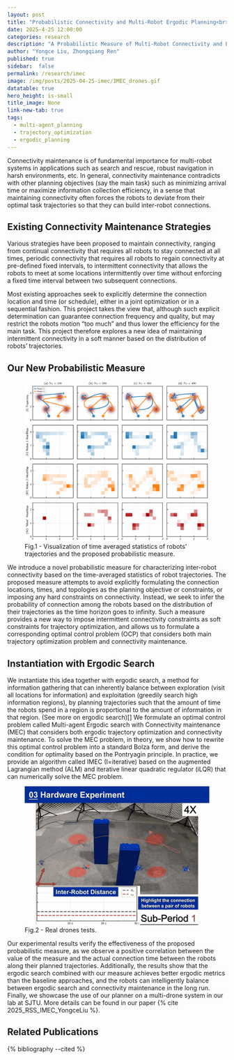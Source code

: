 ```yaml
---
layout: post
title: "Probabilistic Connectivity and Multi-Robot Ergodic Planning<br>概率联通下的多机遍历规划"
date: 2025-4-25 12:00:00
categories: research
description: "A Probabilistic Measure of Multi-Robot Connectivity and Ergodic Optimal Control"
author: "Yongce Liu, Zhongqiang Ren"
published: true
sidebar:  false
permalink: /research/imec
image: /img/posts/2025-04-25-imec/IMEC_drones.gif
datatable: true
hero_height: is-small
title_image: None
link-new-tab: true
tags:
  - multi-agent_planning
  - trajectory_optimization
  - ergodic_planning
---
```


Connectivity maintenance is of fundamental importance for multi-robot systems in applications such as search and rescue, robust navigation in harsh environments, etc. In general, connectivity maintenance contradicts with other planning objectives (say the main task) such as minimizing arrival time or maximize information collection efficiency, in a sense that maintaining connectivity often forces the robots to deviate from their optimal task trajectories so that they can build inter-robot connections. 

## Existing Connectivity Maintenance Strategies

Various strategies have been proposed to maintain connectivity, ranging from continual connectivity that requires all robots to stay connected at all times, periodic connectivity that requires all robots to regain connectivity at pre-defined fixed intervals, to intermittent connectivity that allows the robots to meet at some locations intermittently over time without enforcing a fixed time interval between two subsequent connections.

Most existing approaches seek to explicitly determine the connection location and time (or schedule), either in a joint optimization or in a sequential fashion. This project takes the view that, although such explicit determination can guarantee connection frequency and quality, but may restrict the robots motion “too much” and thus lower the efficiency for the main task. This project therefore explores a new idea of maintaining intermittent connectivity in a soft manner based on the distribution of robots’ trajectories.

## Our New Probabilistic Measure

<figure>
    <img src="/img/posts/2025-04-25-imec/IMEC_traj_heatmap.pdf" alt=""/>
    <figcaption>Fig.1 - Visualization of time averaged statistics of robots' trajectories and the proposed probabilistic measure.</figcaption>
</figure>

We introduce a novel probabilistic measure for characterizing inter-robot connectivity based on the time-averaged statistics of robot trajectories. The proposed measure attempts to avoid explicitly formulating the connection locations, times, and topologies as the planning objective or constraints, or imposing any hard constraints on connectivity. Instead, we seek to infer the probability of connection among the robots based on the distribution of their trajectories as the time horizon goes to infinity. Such a measure provides a new way to impose intermittent connectivity constraints as soft constraints for trajectory optimization, and allows us to formulate a corresponding optimal control problem (OCP) that considers both main trajectory optimization problem and connectivity maintenance.


## Instantiation with Ergodic Search

We instantiate this idea together with ergodic search, a method for information gathering that can inherently balance between exploration (visit all locations for information) and exploitation (greedily search high information regions), by planning trajectories such that the amount of time the robots spend in a region is proportional to the amount of information in that region. (See more on ergodic search)[] We formulate an optimal control problem called Multi-agent Ergodic search with Connectivity maintenance (MEC) that considers both ergodic trajectory optimization and connectivity maintenance. To solve the MEC problem, in theory, we show how to rewrite this optimal control problem into a standard Bolza form, and derive the condition for optimality based on the Pontryagin principle. In practice, we provide an algorithm called IMEC (I=iterative) based on the augmented Lagrangian method (ALM) and iterative linear quadratic regulator (iLQR) that can numerically solve the MEC problem.


<figure>
    <img src="/img/posts/2025-04-25-imec/IMEC_drones.gif" alt=""/>
    <figcaption>Fig.2 - Real drones tests.</figcaption>
</figure>


Our experimental results verify the effectiveness of the proposed probabilistic measure, as we observe a positive correlation between the value of the measure and the actual connection time between the robots along their planned trajectories. Additionally, the results show that the ergodic search combined with our measure achieves better ergodic metrics than the baseline approaches, and the robots can intelligently balance between ergodic search and connectivity maintenance in the long run. Finally, we showcase the use of our planner on a multi-drone system in our lab at SJTU. More details can be found in our paper {% cite 2025_RSS_IMEC_YongceLiu %}.


## Related Publications

{% bibliography --cited %}